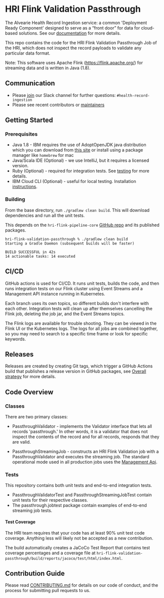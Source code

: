 # HRI Flink Validation Passthrough

The Alvearie Health Record Ingestion service: a common 'Deployment Ready Component' designed to serve as a “front door” for data for cloud-based solutions. See our [documentation](https://pages.github.com/Alvearie/HRI) for more details.

This repo contains the code for the HRI Flink Validation Passthrough Job of the HRI, which does not inspect the record payloads to validate any particular data format. 

Note: This software uses Apache Flink (https://flink.apache.org/) for streaming data and is written in Java (1.8).

## Communication
* Please [join](https://alvearie.io/contributions/requestSlackAccess/) our Slack channel for further questions: `#health-record-ingestion`
* Please see recent contributors or [maintainers](MAINTAINERS.md)

## Getting Started

### Prerequisites
* Java 1.8 - IBM requires the use of AdoptOpenJDK java distribution which you can download from [this site](https://adoptopenjdk.net/?variant=openjdk8) or install using a package manager like `homebrew` for mac
* Java/Scala IDE (Optional) - we use IntelliJ, but it requires a licensed version.
* Ruby (Optional) - required for integration tests. See [testing](test/README.md) for more details.
* IBM Cloud CLI (Optional) - useful for local testing. Installation [instructions](https://cloud.ibm.com/docs/cli?topic=cloud-cli-getting-started).

### Building
From the base directory, run `./gradlew clean build`. This will download dependencies and run all the unit tests. 

This depends on the `hri-flink-pipeline-core` [GitHub repo](https://github.com/Alvearie/hri-flink-pipeline-core) and its published packages.

```
hri-flink-validation-passthrough % ./gradlew clean build
Starting a Gradle Daemon (subsequent builds will be faster)

BUILD SUCCESSFUL in 42s
14 actionable tasks: 14 executed

```

## CI/CD
GitHub actions is used for CI/CD. It runs unit tests, builds the code, and then runs integration tests on our Flink cluster using Event Streams and a Management API instance running in Kubernetes.

Each branch uses its own topics, so different builds don't interfere with each other. Integration tests will clean up after themselves cancelling the Flink job, deleting the job jar, and the Event Streams topics.

The Flink logs are available for trouble shooting. They can be viewed in the Flink UI or the Kubernetes logs. The logs for all jobs are combined together, so you may need to search to a specific time frame or look for specific keywords.

## Releases
Releases are created by creating Git tags, which trigger a GitHub Actions build that publishes a release version in GitHub packages, see [Overall strategy](https://github.com/Alvearie/HRI/wiki/Overall-Project-Branching,-Test,-and-Release-Strategy) for more details.

## Code Overview

### Classes
There are two primary classes:
- PassthroughValidator - implements the Validator interface that lets all records 'passthrough.' In other words, it is a validator that does not inspect the contents of the record and for all records, responds that they are valid.

- PassthroughStreamingJob - constructs an HRI Flink Validation job with a PassthroughValidator and executes the streaming job. The standard operational mode used in all production jobs uses the [Management Api](https://github.com/Alvearie/hri-mgmt-api).

### Tests
This repository contains both unit tests and end-to-end integration tests.

- PassthroughValidatorTest and PassthroughStreamingJobTest contain unit tests for their respective classes.
- The passthrough.jobtest package contain examples of end-to-end streaming job tests. 

#### Test Coverage
The HRI team requires that your code has at least 90% unit test code coverage. Anything less will likely not be accepted as a new contribution.

The build automatically creates a JaCoCo Test Report that contains test coverage percentages and a coverage file at `hri-flink-validation-passthrough/build/reports/jacoco/test/html/index.html`. 

## Contribution Guide
Please read [CONTRIBUTING.md](CONTRIBUTING.md) for details on our code of conduct, and the process for submitting pull requests to us.